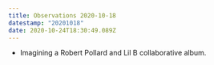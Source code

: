 ```yaml
---
title: Observations 2020-10-18
datestamp: "20201018"
date: 2020-10-24T18:30:49.089Z
---
```

- Imagining a Robert Pollard and Lil B collaborative album.